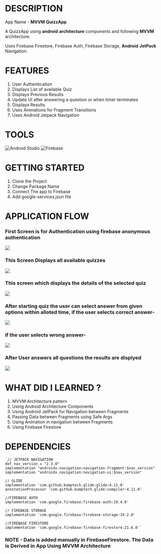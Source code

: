 # DESCRIPTION

App Name - **MVVM** **QuizzApp**

A QuizzApp using **android** **architecture** components and following **MVVM** architecture.

Uses Firebase Firestore, Firebase Auth, Firebase Storage, **Android** **JetPack** Navigation.


# FEATURES

1. User Authentication
2. Displays List of available Quiz
3. Displays Previous Results
4. Update UI after answering a question or when timer terminates
5. Displays Results
6. Uses Animations for Fragment Transitions
7. Uses Android Jetpack Navigation 


# TOOLS

![Android Studio](https://upload.wikimedia.org/wikipedia/commons/thumb/3/34/Android_Studio_icon.svg/512px-Android_Studio_icon.svg.png) 
![Firebase](https://miro.medium.com/max/1024/1*HaAps8GidfAKdee7OrjZ2w.png)

# GETTING STARTED

1. Clone the Project
2. Change Package Name
2. Connect The app to Firebase
3. Add google-services.json file


# APPLICATION FLOW


### First Screen is for Authentication using firebase anonymous authentication


![](Images/login.jpg)


### This Screen Displays all available quizzes


![](Images/list.jpg)


### This screen which displays the details of the selected quiz


![](Images/details.jpg)


### After starting quiz the user can select answer from given options within alloted time, if the user selects correct answer-


![](Images/correct_ans.jpg)


### if the user selects wrong answer-


![](Images/wrong_ans.jpg)


### After User answers all questions the results are displyed


![](Images/results.jpg)


# WHAT DID I LEARNED ?

1. MVVM Architecture pattern
2. Using Android Architecture Components
3. Using Android JetPack for Navigation between Fragments
4. Passing Data between Fragments using Safe Args
5. Using Animation in navigation between Fragments
6. Using Firebase Firestore


# DEPENDENCIES

    `// JETPACK NAVIGATION
    def nav_version = "2.3.0"
    implementation "androidx.navigation:navigation-fragment:$nav_version"
    implementation "androidx.navigation:navigation-ui:$nav_version"

    // GLIDE
    implementation 'com.github.bumptech.glide:glide:4.11.0'
    annotationProcessor 'com.github.bumptech.glide:compiler:4.11.0'

    //FIREBASE AUTH
    implementation 'com.google.firebase:firebase-auth:19.4.0'

    // FIREBASE STORAGE
    implementation 'com.google.firebase:firebase-storage:19.2.0'

    //FIREBASE FIRESTORE
    implementation 'com.google.firebase:firebase-firestore:21.6.0'`


### **NOTE** - Data is added manually in FirebaseFirestore. The Data is Derived in App Using MVVM Architecture 
